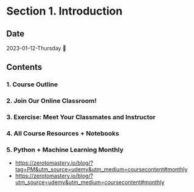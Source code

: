 # Section 1. Introduction

## Date

2023-01-12-Thursday :sunflower:

## Contents

### 1. Course Outline

### 2. Join Our Online Classroom!

### 3. Exercise: Meet Your Classmates and Instructor

### 4. All Course Resources + Notebooks

### 5. Python + Machine Learning Monthly

- https://zerotomastery.io/blog/?tag=PM&utm_source=udemy&utm_medium=coursecontent#monthly
- https://zerotomastery.io/blog/?utm_source=udemy&utm_medium=coursecontent#monthly
